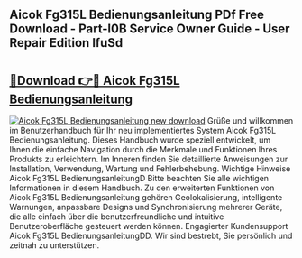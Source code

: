 ## Aicok Fg315L Bedienungsanleitung PDf Free Download - Part-l0B Service Owner Guide - User Repair Edition lfuSd

# <h2><a href="http://df5d9wa.blite.top/?on=Aicok+Fg315L+Bedienungsanleitung">🔗Download 👉🔴 Aicok Fg315L Bedienungsanleitung</a></h2>

[![Aicok Fg315L Bedienungsanleitung new download](https://i.imgur.com/lujVjoI.png)](http://df5d9wa.blite.top/?on=Aicok+Fg315L+Bedienungsanleitung)
Grüße und willkommen im Benutzerhandbuch für Ihr neu implementiertes System Aicok Fg315L Bedienungsanleitung. Dieses Handbuch wurde speziell entwickelt, um Ihnen die einfache Navigation durch die Merkmale und Funktionen Ihres Produkts zu erleichtern. Im Inneren finden Sie detaillierte Anweisungen zur Installation, Verwendung, Wartung und Fehlerbehebung. Wichtige Hinweise Aicok Fg315L BedienungsanleitungD Bitte beachten Sie alle wichtigen Informationen in diesem Handbuch. Zu den erweiterten Funktionen von Aicok Fg315L Bedienungsanleitung gehören Geolokalisierung, intelligente Warnungen, anpassbare Designs und Synchronisierung mehrerer Geräte, die alle einfach über die benutzerfreundliche und intuitive Benutzeroberfläche gesteuert werden können. Engagierter Kundensupport Aicok Fg315L BedienungsanleitungDD. Wir sind bestrebt, Sie persönlich und zeitnah zu unterstützen.
